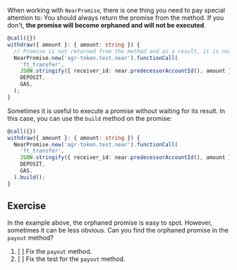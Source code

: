 When working with `NearPromise`, there is one thing you need to pay special attention to: You should always return the promise from the method. If you don't, **the promise will become orphaned and will not be executed**.

```typescript
@call({})
withdraw({ amount }: { amount: string }) {
  // Promise is not returned from the method and as a result, it is not executed
  NearPromise.new('agr-token.test.near').functionCall(
    'ft_transfer',
    JSON.stringify({ receiver_id: near.predecessorAccountId(), amount }),
    DEPOSIT,
    GAS,
  );
}
```

Sometimes it is useful to execute a promise without waiting for its result. In this case, you can use the `build` method on the promise:

```typescript
@call({})
withdraw({ amount }: { amount: string }) {
  NearPromise.new('agr-token.test.near').functionCall(
    'ft_transfer',
    JSON.stringify({ receiver_id: near.predecessorAccountId(), amount }),
    DEPOSIT,
    GAS,
  ).build();
}
```

## Exercise

In the example above, the orphaned promise is easy to spot. However, sometimes it can be less obvious. Can you find the orphaned promise in the `payout` method?

1. [ ] Fix the `payout` method.
2. [ ] Fix the test for the `payout` method.
